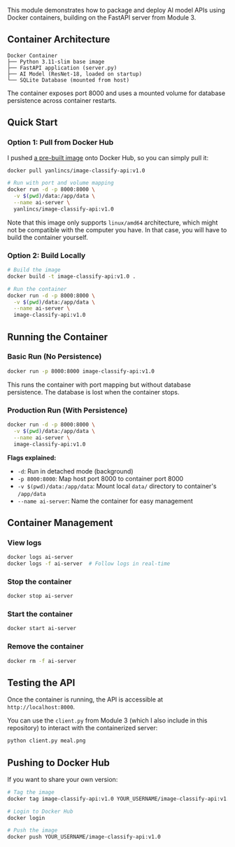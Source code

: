 This module demonstrates how to package and deploy AI model APIs using Docker containers, building on the FastAPI server from Module 3.

## Container Architecture

```
Docker Container
├── Python 3.11-slim base image
├── FastAPI application (server.py)
├── AI Model (ResNet-18, loaded on startup)
└── SQLite Database (mounted from host)
```

The container exposes port 8000 and uses a mounted volume for database persistence across container restarts.

## Quick Start

### Option 1: Pull from Docker Hub

I pushed [a pre-built image](https://hub.docker.com/r/yanlincs/image-classify-api) onto Docker Hub, so you can simply pull it:

```bash
docker pull yanlincs/image-classify-api:v1.0

# Run with port and volume mapping
docker run -d -p 8000:8000 \
  -v $(pwd)/data:/app/data \
  --name ai-server \
  yanlincs/image-classify-api:v1.0
```

Note that this image only supports `linux/amd64` architecture, which might not be compatible with the computer you have. In that case, you will have to build the container yourself.

### Option 2: Build Locally

```bash
# Build the image
docker build -t image-classify-api:v1.0 .

# Run the container
docker run -d -p 8000:8000 \
  -v $(pwd)/data:/app/data \
  --name ai-server \
  image-classify-api:v1.0
```

## Running the Container

### Basic Run (No Persistence)

```bash
docker run -p 8000:8000 image-classify-api:v1.0
```

This runs the container with port mapping but without database persistence. The database is lost when the container stops.

### Production Run (With Persistence)

```bash
docker run -d -p 8000:8000 \
  -v $(pwd)/data:/app/data \
  --name ai-server \
  image-classify-api:v1.0
```

**Flags explained:**
- `-d`: Run in detached mode (background)
- `-p 8000:8000`: Map host port 8000 to container port 8000
- `-v $(pwd)/data:/app/data`: Mount local `data/` directory to container's `/app/data`
- `--name ai-server`: Name the container for easy management

## Container Management

### View logs
```bash
docker logs ai-server
docker logs -f ai-server  # Follow logs in real-time
```

### Stop the container
```bash
docker stop ai-server
```

### Start the container
```bash
docker start ai-server
```

### Remove the container
```bash
docker rm -f ai-server
```

## Testing the API

Once the container is running, the API is accessible at `http://localhost:8000`.

You can use the `client.py` from Module 3 (which I also include in this repository) to interact with the containerized server:

```bash
python client.py meal.png
```

## Pushing to Docker Hub

If you want to share your own version:

```bash
# Tag the image
docker tag image-classify-api:v1.0 YOUR_USERNAME/image-classify-api:v1.0

# Login to Docker Hub
docker login

# Push the image
docker push YOUR_USERNAME/image-classify-api:v1.0
```
